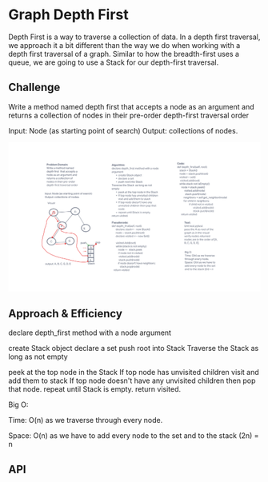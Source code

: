 # Graph Depth First
<!-- Short summary or background information -->
Depth First is a way to traverse a collection of data. In a depth first traversal, we approach it a bit different than the way we do when working with a depth first traversal of a graph. Similar to how the breadth-first uses a queue, we are going to use a Stack for our depth-first traversal.

## Challenge
<!-- Description of the challenge -->

Write a method named depth first  that accepts a node as an argument and returns a collection of nodes in their pre-order depth-first traversal order

Input: Node (as starting point of search)
Output: collections of nodes.

![whiteboard](../graph-depth-first/graph-depth-first.png)

## Approach & Efficiency
<!-- What approach did you take? Why? What is the Big O space/time for this approach? -->
declare depth_first method with a node argument

create Stack object
declare a set
push root into Stack
Traverse the Stack  as long as not empty

peek at the top node in the Stack
If top node has unvisited children visit and add them to stack
If top node doesn't have any unvisited children then pop that node.
repeat until Stack is empty.
return visited.

Big O:

Time: O(n) as we traverse through every node.

Space: O(n) as we have to add every node to the set and to the stack (2n) = n

## API
<!-- Description of each method publicly available in your Graph -->
